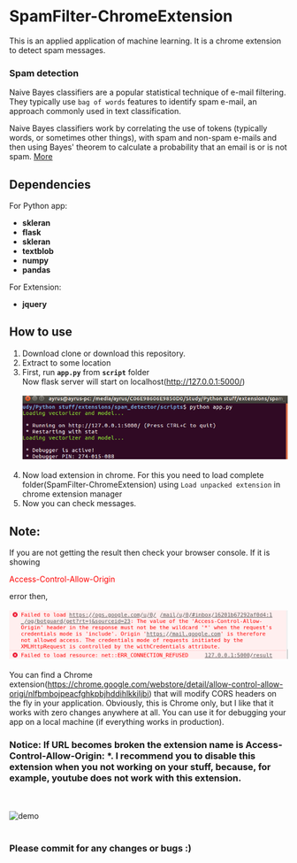 # SpamFilter-ChromeExtension
This is an applied application of machine learning. It is a chrome extension to detect spam messages. 

### Spam detection 
Naive Bayes classifiers are a popular statistical technique of e-mail filtering. They typically use ```bag of words``` features to identify spam e-mail, an approach commonly used in text classification.

Naive Bayes classifiers work by correlating the use of tokens (typically words, or sometimes other things), with spam and non-spam e-mails and then using Bayes' theorem to calculate a probability that an email is or is not spam. [More](https://en.wikipedia.org/wiki/Naive_Bayes_spam_filtering)

## Dependencies
For Python app: <br>
 * **skleran**
 * **flask**
 * **skleran**
 * **textblob**
 * **numpy**
 * **pandas**
 
 For Extension: <br>
 * **jquery**
 
  
## How to use
1. Download clone or download this repository.
2. Extract to some location
3. First, run **```app.py```** from **```script```** folder<br>
    Now flask server will start on localhost(http://127.0.0.1:5000/)<br><br>
    ![demo](assets/server.png "Server status")<br><br>
4. Now load extension in chrome.
  For this you need to load complete folder(SpamFilter-ChromeExtension) using ```Load unpacked extension``` in chrome extension manager  
5. Now you can check messages. 

## Note:
If you are not getting the result then check your browser console. If it is showing <p style="color:red;">Access-Control-Allow-Origin</p> error then, <br><br>
![error message](assets/error.png "Error message")<br><br>
You can find a Chrome extension(https://chrome.google.com/webstore/detail/allow-control-allow-origi/nlfbmbojpeacfghkpbjhddihlkkiljbi) that will modify CORS headers on the fly in your application. Obviously, this is Chrome only, but I like that it works with zero changes anywhere at all.
You can use it for debugging your app on a local machine (if everything works in production).
### Notice: If URL becomes broken the extension name is Access-Control-Allow-Origin: *. I recommend you to disable this extension when you not working on your stuff, because, for example, youtube does not work with this extension.
<br><br>
![demo](assets/myimage.gif "Demo")<br><br>

### Please commit for any changes or bugs :)

